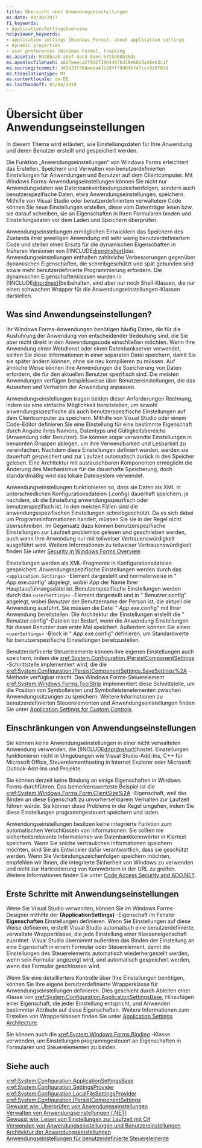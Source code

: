```yaml
---
title: Übersicht über Anwendungseinstellungen
ms.date: 03/30/2017
f1_keywords:
- ApplicationsSettingsOverview
helpviewer_keywords:
- application settings [Windows Forms], about application settings
- dynamic properties
- user preferences [Windows Forms], tracking
ms.assetid: 0dd8bca5-a6bf-4ac4-8eec-5725d08b38dc
ms.openlocfilehash: a827eeeca3f9d2719b4467bd19e66b3a40eb2c1f
ms.sourcegitcommit: 3d5d33f384eeba41b2dff79d096f47ccc8d8f03d
ms.translationtype: MT
ms.contentlocale: de-DE
ms.lasthandoff: 05/04/2018
---
```

# <a name="application-settings-overview"></a>Übersicht über Anwendungseinstellungen
In diesem Thema wird erläutert, wie Einstellungsdaten für Ihre Anwendung und deren Benutzer erstellt und gespeichert werden.  
  
 Die Funktion „Anwendungseinstellungen“ von Windows Forms erleichtert das Erstellen, Speichern und Verwalten von benutzerdefinierten Einstellungen für Anwendungen und Benutzer auf dem Clientcomputer. Mit Windows Forms-Anwendungseinstellungen können Sie nicht nur Anwendungsdaten wie Datenbankverbindungszeichenfolgen, sondern auch benutzerspezifische Daten, etwa Anwendungseinstellungen, speichern. Mithilfe von Visual Studio oder benutzerdefiniertem verwaltetem Code können Sie neue Einstellungen erstellen, diese vom Datenträger lesen bzw. sie darauf schreiben, sie an Eigenschaften in Ihren Formularen binden und Einstellungsdaten vor dem Laden und Speichern überprüfen.  
  
 Anwendungseinstellungen ermöglichen Entwicklern das Speichern des Zustands ihrer jeweiligen Anwendung mit sehr wenig benutzerdefiniertem Code und stellen einen Ersatz für die dynamischen Eigenschaften in früheren Versionen von [!INCLUDE[dnprdnshort](../../../../includes/dnprdnshort-md.md)]dar. Anwendungseinstellungen enthalten zahlreiche Verbesserungen gegenüber dynamischen Eigenschaften, die schreibgeschützt und spät gebunden sind sowie mehr benutzerdefinierte Programmierung erfordern. Die dynamischen Eigenschaftenklassen wurden in [!INCLUDE[dnprdnext](../../../../includes/dnprdnext-md.md)]beibehalten, sind aber nur noch Shell-Klassen, die nur einen schwachen Wrapper für die Anwendungseinstellungen-Klassen darstellen.  
  
## <a name="what-are-application-settings"></a>Was sind Anwendungseinstellungen?  
 Ihr Windows Forms-Anwendungen benötigen häufig Daten, die für die Ausführung der Anwendung von entscheidender Bedeutung sind, die Sie aber nicht direkt in den Anwendungscode einschließen möchten. Wenn Ihre Anwendung einen Webdienst oder einen Datenbankserver verwendet, sollten Sie diese Informationen in einer separaten Datei speichern, damit Sie sie später ändern können, ohne sie neu kompilieren zu müssen. Auf ähnliche Weise können Ihre Anwendungen die Speicherung von Daten erfordern, die für den aktuellen Benutzer spezifisch sind. Die meisten Anwendungen verfügen beispielsweise über Benutzereinstellungen, die das Aussehen und Verhalten der Anwendung anpassen.  
  
 Anwendungseinstellungen tragen beiden dieser Anforderungen Rechnung, indem sie eine einfache Möglichkeit bereitstellen, um sowohl anwendungsspezifische als auch benutzerspezifische Einstellungen auf dem Clientcomputer zu speichern. Mithilfe von Visual Studio oder einem Code-Editor definieren Sie eine Einstellung für eine bestimmte Eigenschaft durch Angabe ihres Namens, Datentyps und Gültigkeitsbereichs (Anwendung oder Benutzer). Sie können sogar verwandte Einstellungen in benannten Gruppen ablegen, um ihre Verwendbarkeit und Lesbarkeit zu vereinfachen. Nachdem diese Einstellungen definiert wurden, werden sie dauerhaft gespeichert und zur Laufzeit automatisch zurück in den Speicher gelesen. Eine Architektur mit austauschbaren Komponenten ermöglicht die Änderung des Mechanismus für die dauerhafte Speicherung, doch standardmäßig wird das lokale Dateisystem verwendet.  
  
 Anwendungseinstellungen funktionieren so, dass sie Daten als XML in unterschiedlichen Konfigurationsdateien (.config) dauerhaft speichern, je nachdem, ob die Einstellung anwendungsspezifisch oder benutzerspezifisch ist. In den meisten Fällen sind die anwendungsspezifischen Einstellungen schreibgeschützt. Da es sich dabei um Programminformationen handelt, müssen Sie sie in der Regel nicht überschreiben. Im Gegensatz dazu können benutzerspezifische Einstellungen zur Laufzeit problemlos gelesen und geschrieben werden, auch wenn Ihre Anwendung nur mit teilweiser Vertrauenswürdigkeit ausgeführt wird. Weitere Informationen zu teilweiser Vertrauenswürdigkeit finden Sie unter [Security in Windows Forms Overview](../../../../docs/framework/winforms/security-in-windows-forms-overview.md).  
  
 Einstellungen werden als XML-Fragmente in Konfigurationsdateien gespeichert. Anwendungsspezifische Einstellungen werden durch das `<application.Settings>` -Element dargestellt und normalerweise in " *App*.exe.config" abgelegt, wobei *App* der Name Ihrer Hauptausführungsdatei ist. Benutzerspezifische Einstellungen werden durch das `<userSettings>` -Element dargestellt und in " *Benutzer*.config" abgelegt, wobei *Benutzer* der Benutzername der Person ist, die aktuell die Anwendung ausführt. Sie müssen die Datei " *App*.exe.config" mit Ihrer Anwendung bereitstellen. Die Architektur der Einstellungen erstellt die " *Benutzer*.config"-Dateien bei Bedarf, wenn die Anwendung Einstellungen für diesen Benutzer zum erste Mal speichert. Außerdem können Sie einen `<userSettings>` -Block in " *App*.exe.config" definieren, um Standardwerte für benutzerspezifische Einstellungen bereitzustellen.  
  
 Benutzerdefinierte Steuerelemente können ihre eigenen Einstellungen auch speichern, indem die <xref:System.Configuration.IPersistComponentSettings> -Schnittstelle implementiert wird, die die <xref:System.Configuration.IPersistComponentSettings.SaveSettings%2A> -Methode verfügbar macht. Das Windows Forms-Steuerelement <xref:System.Windows.Forms.ToolStrip> implementiert diese Schnittstelle, um die Position von Symbolleisten und Symbolleistenelementen zwischen Anwendungssitzungen zu speichern. Weitere Informationen zu benutzerdefinierten Steuerelementen und Anwendungseinstellungen finden Sie unter [Application Settings for Custom Controls](../../../../docs/framework/winforms/advanced/application-settings-for-custom-controls.md).  
  
## <a name="limitations-of-application-settings"></a>Einschränkungen von Anwendungseinstellungen  
 Sie können keine Anwendungseinstellungen in einer nicht verwalteten Anwendung verwenden, die [!INCLUDE[dnprdnshort](../../../../includes/dnprdnshort-md.md)]hostet. Einstellungen funktionieren nicht in Umgebungen wie Visual Studio-Add-Ins, C++ für Microsoft Office, Steuerelementhosting in Internet Explorer oder Microsoft Outlook-Add-Ins und Projekte.  
  
 Sie können derzeit keine Bindung an einige Eigenschaften in Windows Forms durchführen. Das bemerkenswerteste Beispiel ist die <xref:System.Windows.Forms.Form.ClientSize%2A> -Eigenschaft, weil das Binden an diese Eigenschaft zu unvorhersehbarem Verhalten zur Laufzeit führen würde. Sie können diese Probleme in der Regel umgehen, indem Sie diese Einstellungen programmgesteuert speichern und laden.  
  
 Anwendungseinstellungen besitzen keine integrierte Funktion zum automatischen Verschlüsseln von Informationen. Sie sollten nie sicherheitsrelevante Informationen wie Datenbankkennwörter in Klartext speichern. Wenn Sie solche vertraulichen Informationen speichern möchten, sind Sie als Entwickler dafür verantwortlich, dass sie geschützt werden. Wenn Sie Verbindungszeichenfolgen speichern möchten, empfehlen wir Ihnen, die integrierte Sicherheit von Windows zu verwenden und nicht zur Hartcodierung von Kennwörtern in der URL zu greifen. Weitere Informationen finden Sie unter [Code Access Security and ADO.NET](../../../../docs/framework/data/adonet/code-access-security.md).  
  
## <a name="getting-started-with-application-settings"></a>Erste Schritte mit Anwendungseinstellungen  
 Wenn Sie Visual Studio verwenden, können Sie im Windows Forms-Designer mithilfe der **(ApplicationSettings)** -Eigenschaft im Fenster **Eigenschaften** Einstellungen definieren. Wenn Sie Einstellungen auf diese Weise definieren, erstellt Visual Studio automatisch eine benutzerdefinierte, verwaltete Wrapperklasse, die jede Einstellung einer Klasseneigenschaft zuordnet. Visual Studio übernimmt außerdem das Binden der Einstellung an eine Eigenschaft in einem Formular oder Steuerelement, damit die Einstellungen des Steuerelements automatisch wiederhergestellt werden, wenn sein Formular angezeigt wird, und automatisch gespeichert werden, wenn das Formular geschlossen wird.  
  
 Wenn Sie eine detailliertere Kontrolle über Ihre Einstellungen benötigen, können Sie Ihre eigene benutzerdefinierte Wrapperklasse für Anwendungseinstellungen definieren. Dies geschieht durch Ableiten einer Klasse von <xref:System.Configuration.ApplicationSettingsBase>, Hinzufügen einer Eigenschaft, die jeder Einstellung entspricht, und Anwenden bestimmter Attribute auf diese Eigenschaften. Weitere Informationen zum Erstellen von Wrapperklassen finden Sie unter [Application Settings Architecture](../../../../docs/framework/winforms/advanced/application-settings-architecture.md).  
  
 Sie können auch die <xref:System.Windows.Forms.Binding> -Klasse verwenden, um Einstellungen programmgesteuert an Eigenschaften in Formularen und Steuerelementen zu binden.  
  
## <a name="see-also"></a>Siehe auch  
 <xref:System.Configuration.ApplicationSettingsBase>  
 <xref:System.Configuration.SettingsProvider>  
 <xref:System.Configuration.LocalFileSettingsProvider>  
 <xref:System.Configuration.IPersistComponentSettings>  
 [Gewusst wie: Überprüfen von Anwendungseinstellungen](../../../../docs/framework/winforms/advanced/how-to-validate-application-settings.md)  
 [Verwalten von Anwendungseinstellungen (.NET)](http://msdn.microsoft.com/library/35254321-ad14-47d9-b8c6-39ab3203c5d9)  
 [Gewusst wie: Lesen von Einstellungen zur Laufzeit mit C#](../../../../docs/framework/winforms/advanced/how-to-read-settings-at-run-time-with-csharp.md)  
 [Verwenden von Anwendungseinstellungen und Benutzereinstellungen](../../../../docs/framework/winforms/advanced/using-application-settings-and-user-settings.md)  
 [Architektur der Anwendungseinstellungen](../../../../docs/framework/winforms/advanced/application-settings-architecture.md)  
 [Anwendungseinstellungen für benutzerdefinierte Steuerelemente](../../../../docs/framework/winforms/advanced/application-settings-for-custom-controls.md)
